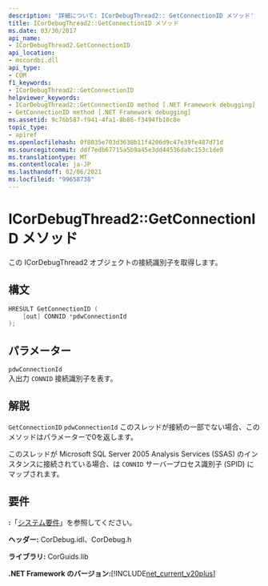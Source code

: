 ```yaml
---
description: '詳細について: ICorDebugThread2:: GetConnectionID メソッド'
title: ICorDebugThread2::GetConnectionID メソッド
ms.date: 03/30/2017
api_name:
- ICorDebugThread2.GetConnectionID
api_location:
- mscordbi.dll
api_type:
- COM
f1_keywords:
- ICorDebugThread2::GetConnectionID
helpviewer_keywords:
- ICorDebugThread2::GetConnectionID method [.NET Framework debugging]
- GetConnectionID method [.NET Framework debugging]
ms.assetid: 9c76b587-f941-4fa1-8b86-f3494fb10c8e
topic_type:
- apiref
ms.openlocfilehash: 0f8035e703d3638b11f4206d9c47e39fe487d71d
ms.sourcegitcommit: ddf7edb67715a5b9a45e3dd44536dabc153c1de0
ms.translationtype: MT
ms.contentlocale: ja-JP
ms.lasthandoff: 02/06/2021
ms.locfileid: "99658738"
---
```

# <a name="icordebugthread2getconnectionid-method"></a>ICorDebugThread2::GetConnectionID メソッド

この ICorDebugThread2 オブジェクトの接続識別子を取得します。  
  
## <a name="syntax"></a>構文  
  
```cpp  
HRESULT GetConnectionID (  
    [out] CONNID *pdwConnectionId  
);  
```  
  
## <a name="parameters"></a>パラメーター  

 `pdwConnectionId`  
 入出力 `CONNID` 接続識別子を表す。  
  
## <a name="remarks"></a>解説  

 `GetConnectionID` `pdwConnectionId` このスレッドが接続の一部でない場合、このメソッドはパラメーターで0を返します。  
  
 このスレッドが Microsoft SQL Server 2005 Analysis Services (SSAS) のインスタンスに接続されている場合、は `CONNID` サーバープロセス識別子 (SPID) にマップされます。  
  
## <a name="requirements"></a>要件  

 **:**「[システム要件](../../get-started/system-requirements.md)」を参照してください。  
  
 **ヘッダー:** CorDebug.idl、CorDebug.h  
  
 **ライブラリ:** CorGuids.lib  
  
 **.NET Framework のバージョン:**[!INCLUDE[net_current_v20plus](../../../../includes/net-current-v20plus-md.md)]
